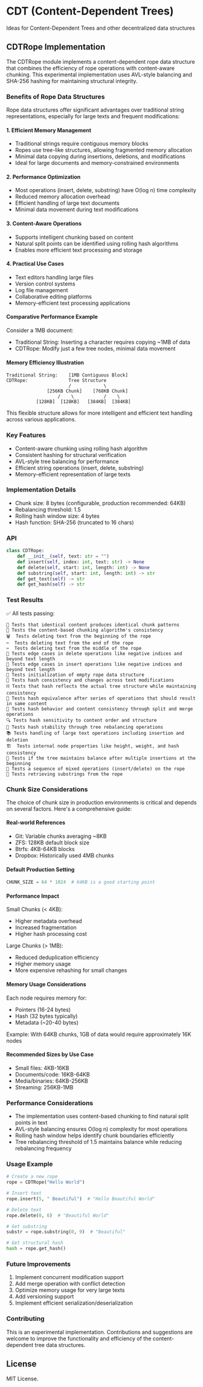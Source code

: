 # CDT (Content-Dependent Trees)

Ideas for Content-Dependent Trees and other decentralized data structures

## CDTRope Implementation

The CDTRope module implements a content-dependent rope data structure that combines the efficiency of rope operations with content-aware chunking. This experimental implementation uses AVL-style balancing and SHA-256 hashing for maintaining structural integrity.

### Benefits of Rope Data Structures

Rope data structures offer significant advantages over traditional string representations, especially for large texts and frequent modifications:

#### 1. Efficient Memory Management
- Traditional strings require contiguous memory blocks
- Ropes use tree-like structures, allowing fragmented memory allocation
- Minimal data copying during insertions, deletions, and modifications
- Ideal for large documents and memory-constrained environments

#### 2. Performance Optimization
- Most operations (insert, delete, substring) have O(log n) time complexity
- Reduced memory allocation overhead
- Efficient handling of large text documents
- Minimal data movement during text modifications

#### 3. Content-Aware Operations
- Supports intelligent chunking based on content
- Natural split points can be identified using rolling hash algorithms
- Enables more efficient text processing and storage

#### 4. Practical Use Cases
- Text editors handling large files
- Version control systems
- Log file management
- Collaborative editing platforms
- Memory-efficient text processing applications

#### Comparative Performance Example
Consider a 1MB document:
- Traditional String: Inserting a character requires copying ~1MB of data
- CDTRope: Modify just a few tree nodes, minimal data movement

#### Memory Efficiency Illustration
```
Traditional String:    [1MB Contiguous Block]
CDTRope:               Tree Structure
                       /            \
               [256KB Chunk]    [768KB Chunk]
                   /    \           /    \
           [128KB]  [128KB]   [384KB]  [384KB]
```

This flexible structure allows for more intelligent and efficient text handling across various applications.


### Key Features

- Content-aware chunking using rolling hash algorithm
- Consistent hashing for structural verification
- AVL-style tree balancing for performance
- Efficient string operations (insert, delete, substring)
- Memory-efficient representation of large texts

### Implementation Details

- Chunk size: 8 bytes (configurable, production recommended: 64KB)
- Rebalancing threshold: 1.5
- Rolling hash window size: 4 bytes
- Hash function: SHA-256 (truncated to 16 chars)

### API

```python
class CDTRope:
    def __init__(self, text: str = "")
    def insert(self, index: int, text: str) -> None
    def delete(self, start: int, length: int) -> None
    def substring(self, start: int, length: int) -> str
    def get_text(self) -> str
    def get_hash(self) -> str
```

### Test Results

✅ All tests passing:

```
🔄 Tests that identical content produces identical chunk patterns
🧩 Tests the content-based chunking algorithm's consistency
🗑️  Tests deleting text from the beginning of the rope
✂️  Tests deleting text from the end of the rope
✂️  Tests deleting text from the middle of the rope
🎯 Tests edge cases in delete operations like negative indices and beyond text length
🎯 Tests edge cases in insert operations like negative indices and beyond text length
🧬 Tests initialization of empty rope data structure
🔐 Tests hash consistency and changes across text modifications
⛓️ Tests that hash reflects the actual tree structure while maintaining consistency
🔄 Tests hash equivalence after series of operations that should result in same content
🔐 Tests hash behavior and content consistency through split and merge operations
🔍 Tests hash sensitivity to content order and structure
🌳 Tests hash stability through tree rebalancing operations
📚 Tests handling of large text operations including insertion and deletion
🏗️  Tests internal node properties like height, weight, and hash consistency
🌳 Tests if the tree maintains balance after multiple insertions at the beginning
📝 Tests a sequence of mixed operations (insert/delete) on the rope
📄 Tests retrieving substrings from the rope
```

### Chunk Size Considerations

The choice of chunk size in production environments is critical and depends on several factors. Here's a comprehensive guide:

#### Real-world References
- Git: Variable chunks averaging ~8KB
- ZFS: 128KB default block size
- Btrfs: 4KB-64KB blocks
- Dropbox: Historically used 4MB chunks

#### Default Production Setting
```python
CHUNK_SIZE = 64 * 1024  # 64KB is a good starting point
```

#### Performance Impact

Small Chunks (< 4KB):
- Higher metadata overhead
- Increased fragmentation
- Higher hash processing cost

Large Chunks (> 1MB):
- Reduced deduplication efficiency
- Higher memory usage
- More expensive rehashing for small changes

#### Memory Usage Considerations
Each node requires memory for:
- Pointers (16-24 bytes)
- Hash (32 bytes typically)
- Metadata (~20-40 bytes)

Example: With 64KB chunks, 1GB of data would require approximately 16K nodes

#### Recommended Sizes by Use Case
- Small files: 4KB-16KB
- Documents/code: 16KB-64KB
- Media/binaries: 64KB-256KB
- Streaming: 256KB-1MB

### Performance Considerations

- The implementation uses content-based chunking to find natural split points in text
- AVL-style balancing ensures O(log n) complexity for most operations
- Rolling hash window helps identify chunk boundaries efficiently
- Tree rebalancing threshold of 1.5 maintains balance while reducing rebalancing frequency

### Usage Example

```python
# Create a new rope
rope = CDTRope("Hello World")

# Insert text
rope.insert(5, " Beautiful")  # "Hello Beautiful World"

# Delete text
rope.delete(0, 6)  # "Beautiful World"

# Get substring
substr = rope.substring(0, 9)  # "Beautiful"

# Get structural hash
hash = rope.get_hash()
```

### Future Improvements

1. Implement concurrent modification support
2. Add merge operation with conflict detection
3. Optimize memory usage for very large texts
4. Add versioning support
5. Implement efficient serialization/deserialization

### Contributing

This is an experimental implementation. Contributions and suggestions are welcome to improve the functionality and efficiency of the content-dependent tree data structures.

## License

MIT License.
